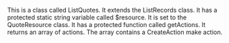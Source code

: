 This is a class called ListQuotes. It extends the ListRecords class.
It has a protected static string variable called $resource. It is set to the QuoteResource class.
It has a protected function called getActions. It returns an array of actions.
The array contains a CreateAction make action.
